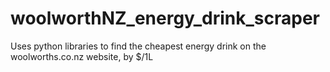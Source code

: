# woolworthNZ_energy_drink_scraper
Uses python libraries to find the cheapest energy drink on the woolworths.co.nz website, by $/1L
